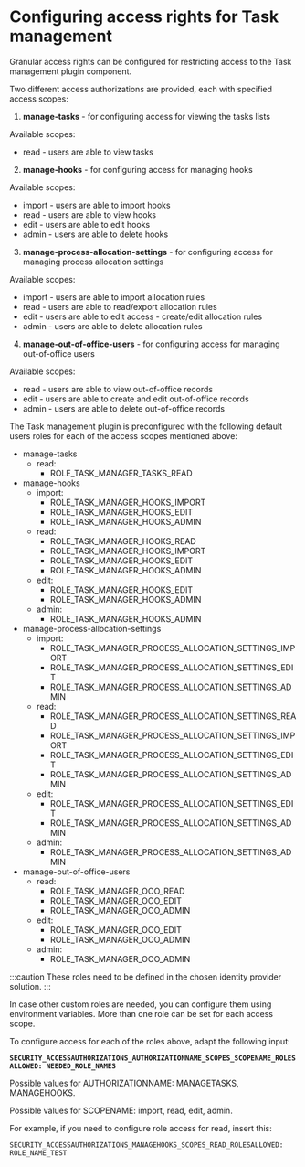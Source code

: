 # Configuring access rights for Task management

Granular access rights can be configured for restricting access to the Task management plugin component.

Two different access authorizations are provided, each with specified access scopes:

1. **manage-tasks** - for configuring access for viewing the tasks lists

Available scopes:

* read - users are able to view tasks

2.  **manage-hooks** - for configuring access for managing hooks

Available scopes:

* import - users are able to import hooks
* read - users are able to view hooks
* edit - users are able to edit hooks
* admin - users are able to delete hooks

3.  **manage-process-allocation-settings** - for configuring access for managing process allocation settings

Available scopes:

* import - users are able to import allocation rules
* read - users are able to read/export allocation rules
* edit - users are able to edit access - create/edit allocation rules
* admin - users are able to delete allocation rules

4.  **manage-out-of-office-users** - for configuring access for managing out-of-office users

Available scopes:

* read - users are able to view out-of-office records
* edit - users are able to create and edit out-of-office records
* admin - users are able to delete out-of-office records

The Task management plugin is preconfigured with the following default users roles for each of the access scopes mentioned above:

* manage-tasks
  * read:
    * ROLE_TASK_MANAGER_TASKS_READ
* manage-hooks
  * import:
    * ROLE_TASK_MANAGER_HOOKS_IMPORT
    * ROLE_TASK_MANAGER_HOOKS_EDIT
    * ROLE_TASK_MANAGER_HOOKS_ADMIN
  * read: 
    * ROLE_TASK_MANAGER_HOOKS_READ
    * ROLE_TASK_MANAGER_HOOKS_IMPORT
    * ROLE_TASK_MANAGER_HOOKS_EDIT
    * ROLE_TASK_MANAGER_HOOKS_ADMIN
  * edit:
    * ROLE_TASK_MANAGER_HOOKS_EDIT
    * ROLE_TASK_MANAGER_HOOKS_ADMIN
  * admin:
    * ROLE_TASK_MANAGER_HOOKS_ADMIN
* manage-process-allocation-settings
  * import:
    * ROLE_TASK_MANAGER_PROCESS_ALLOCATION_SETTINGS_IMPORT
    * ROLE_TASK_MANAGER_PROCESS_ALLOCATION_SETTINGS_EDIT
    * ROLE_TASK_MANAGER_PROCESS_ALLOCATION_SETTINGS_ADMIN
  * read:
    * ROLE_TASK_MANAGER_PROCESS_ALLOCATION_SETTINGS_READ
    * ROLE_TASK_MANAGER_PROCESS_ALLOCATION_SETTINGS_IMPORT
    * ROLE_TASK_MANAGER_PROCESS_ALLOCATION_SETTINGS_EDIT
    * ROLE_TASK_MANAGER_PROCESS_ALLOCATION_SETTINGS_ADMIN
  * edit:
    * ROLE_TASK_MANAGER_PROCESS_ALLOCATION_SETTINGS_EDIT
    * ROLE_TASK_MANAGER_PROCESS_ALLOCATION_SETTINGS_ADMIN
  * admin:
    * ROLE_TASK_MANAGER_PROCESS_ALLOCATION_SETTINGS_ADMIN
* manage-out-of-office-users
  * read:
    * ROLE_TASK_MANAGER_OOO_READ
    * ROLE_TASK_MANAGER_OOO_EDIT
    * ROLE_TASK_MANAGER_OOO_ADMIN
  * edit:
    * ROLE_TASK_MANAGER_OOO_EDIT
    * ROLE_TASK_MANAGER_OOO_ADMIN
  * admin:
    * ROLE_TASK_MANAGER_OOO_ADMIN

:::caution
These roles need to be defined in the chosen identity provider solution.
:::

In case other custom roles are needed, you can configure them using environment variables. More than one role can be set for each access scope.

To configure access for each of the roles above, adapt the following input:

**`SECURITY_ACCESSAUTHORIZATIONS_AUTHORIZATIONNAME_SCOPES_SCOPENAME_ROLESALLOWED: NEEDED_ROLE_NAMES`**

Possible values for AUTHORIZATIONNAME: MANAGETASKS, MANAGEHOOKS.

Possible values for SCOPENAME: import, read, edit, admin.

For example, if you need to configure role access for read, insert this:

```
SECURITY_ACCESSAUTHORIZATIONS_MANAGEHOOKS_SCOPES_READ_ROLESALLOWED: ROLE_NAME_TEST
```

